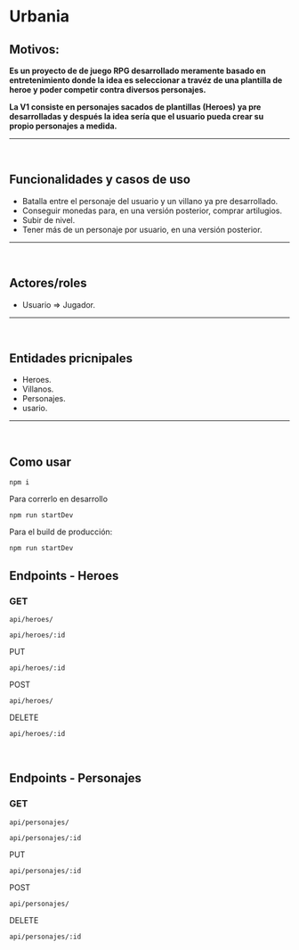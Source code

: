 # Urbania

## Motivos:
**Es un proyecto de de juego RPG desarrollado meramente basado en entretenimiento donde la idea es seleccionar a travéz de una plantilla de heroe y poder competir contra diversos personajes.**

**La V1 consiste en personajes sacados de  plantillas (Heroes) ya pre desarrolladas y después la idea sería que el usuario pueda crear su propio personajes a medida.**

---
<br>

## Funcionalidades y casos de uso

- Batalla entre el personaje del usuario y un villano ya pre desarrollado.
- Conseguir monedas para, en una versión posterior, comprar artilugios.
- Subir de nivel.
- Tener más de un personaje por usuario, en una versión posterior.

---
<br>

## Actores/roles

- Usuario => Jugador.

---
<br>

## Entidades pricnipales

- Heroes.
- Villanos.
- Personajes.
- usario.

---
<br>

## Como usar

```
npm i
```

Para correrlo en desarrollo
```
npm run startDev
```

Para el build de producción:
```
npm run startDev
```

## Endpoints - Heroes

### GET

```
api/heroes/
```

```
api/heroes/:id
```

PUT

```
api/heroes/:id
```

POST

```
api/heroes/
```

DELETE

```
api/heroes/:id
```

<br>

## Endpoints - Personajes

### GET

```
api/personajes/
```

```
api/personajes/:id
```

PUT

```
api/personajes/:id
```

POST

```
api/personajes/
```

DELETE

```
api/personajes/:id
```

